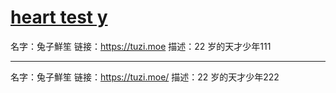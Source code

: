 # [heart test y](https://github.com/somebody27/myblog/issues/16)

名字：兔子鮮笙
链接：https://tuzi.moe
描述：22 岁的天才少年111

---

名字：兔子鮮笙
链接：https://tuzi.moe/
描述：22 岁的天才少年222